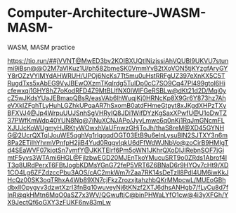 # Computer-Architecture-JWASM-MASM-
WASM, MASM practice

https://tio.run/##jVVNT@MwED3bv2KOIBXUQtlNizjssiAhVQUBl9UKVU7stunmi9iBsn@@O2M7aVIKuz1U/ph582bmeSK0VmmYvB2tXoVON5tjKYzgfAryGYY8rOZzVYIMYdAHWRUH/UPOj6NcKs7Tt5mu0uHstRRFgUZ397eXnKX5C5TRugdTxs5xAbEG9VyJBEwOXzmTKqIrdg5TuIDp0cC7SO9Cq47Pl499gtol6Hicfewxqj1GHY8hZ7oKodRFD4Z9MtBLIfNX0IWIFGeRSBLw@dKt21d2D/Mqi0ycZ5wJKdsYUaJEBmapQBsR/easVAb6lhWuqjKj0HRNcKp8X9Gr6Y873hz7AheVXkIZFghTLyHuhLGZhkUPqaAR7hSxomB0atdFHmeGtpyt8xJKgdXHPzTXyBFXVJ4@Jp4WrpuUUJSnhSgVHRyIQ8JDi1WifDYzKgSaxXPwfU@U1oDwTZ37PWfKmWdp40YUN8Nq@7iNuXCNJAPo/JyyLmwc6q0nKj1RqJmGNcmFLXJUJcKoWUgmyHJRKtyWOwxhVaUFnwzGHjToJh/thaS8reM@XD45GYNHG@2UcrQXTqIJouWE5qghVg1rlqgqdOGT03EtB9u6elnLysuBlN2SJTXY3n6m8Pa2ETiIhYhrmVPnfpH2jiB4Yud0RqgvIqkU6dFfWdWJNbVo@zoCirB9HMIgTd4SEaWVF07kjotSn7ymfY@JKKTElrf6Pm5oWN1JKhrQXoDIJIRebnSOF7jGimtF5yvs3WTAmi6HGL@FjIzbwEGD20MJEnTkoYMucuSRT9o0ZRds1Abrof4IT3q8URdPerxT6FBtJogbKDMsYGnG72feP5VRT6Z6BNaD6r9HYOv7cHt9/XD1CO4Lg6ZFZdzccPbu3AOS/cAC2mkWm7rZaa7RK14sDeTzll8PdI4UM6iwKkJHcQz00SK3oqTRhxA4Wb89XN7cjFkzZrozxjtahzhbQKrMMpcwL/MUEoGBhdbxIlOpygyv3dzwtXzrI3fnBq10wuveyNj6tKNzf2XTJ6dhsANHgb7/fLyCu8d7fInR@qkHMtn6MqO0aSZ7x3WV/QGwuftjC@binPHWaLYfO1cw@4i3yXFGh/YX9JectQf6oGXY3zFUKF6nv83mLw
